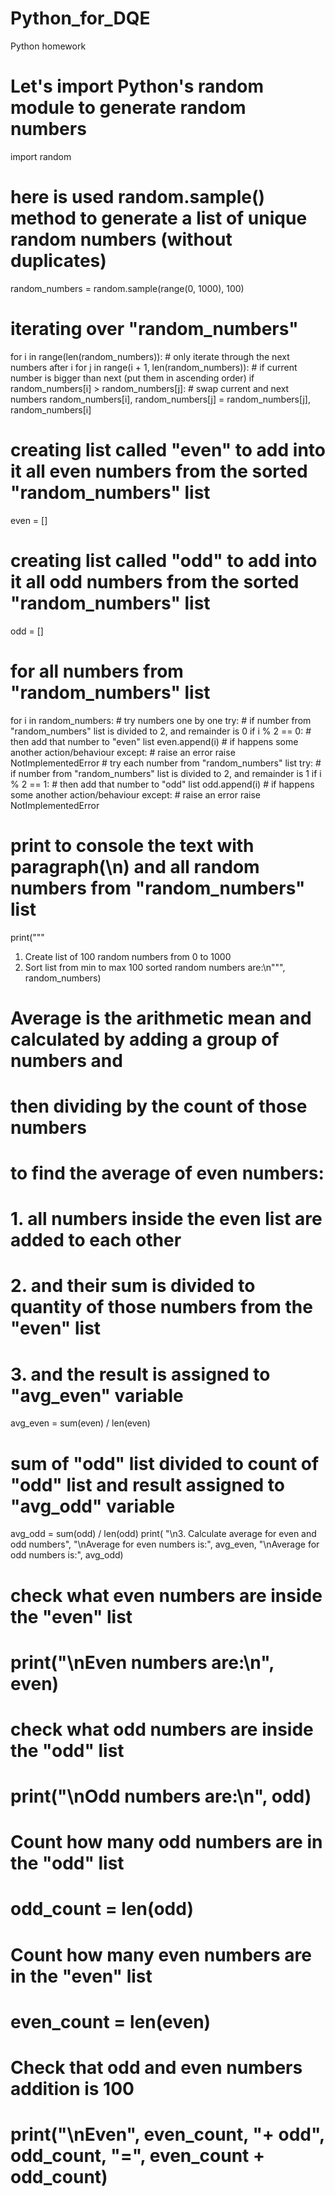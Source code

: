 # Python_for_DQE
Python homework 

# Let's import Python's random module to generate random numbers
import random

# here is used random.sample() method to generate a list of unique random numbers (without duplicates)
random_numbers = random.sample(range(0, 1000), 100)

# iterating over "random_numbers"
for i in range(len(random_numbers)):
    # only iterate through the next numbers after i
    for j in range(i + 1, len(random_numbers)):
        # if current number is bigger than next (put them in ascending order)
        if random_numbers[i] > random_numbers[j]:
            # swap current and next numbers
            random_numbers[i], random_numbers[j] = random_numbers[j], random_numbers[i]

# creating list called "even" to add into it all even numbers from the sorted "random_numbers" list
even = []
# creating list called "odd" to add into it all odd numbers from the sorted "random_numbers" list
odd = []

# for all numbers from "random_numbers" list
for i in random_numbers:
    # try numbers one by one
    try:
        # if number from "random_numbers" list is divided to 2, and remainder is 0
        if i % 2 == 0:
            # then add that number to "even" list
            even.append(i)
    # if happens some another action/behaviour
    except:
        # raise an error
        raise NotImplementedError
    # try each number from "random_numbers" list
    try:
        # if number from "random_numbers" list is divided to 2, and remainder is 1
        if i % 2 == 1:
            # then add that number to "odd" list
            odd.append(i)
    # if happens some another action/behaviour
    except:
        # raise an error
        raise NotImplementedError

# print to console the text with paragraph(\n) and all random numbers from "random_numbers" list
print("""
1. Create list of 100 random numbers from 0 to 1000
2. Sort list from min to max
100 sorted random numbers are:\n""", random_numbers)


# Average is the arithmetic mean and calculated by adding a group of numbers and
# then dividing by the count of those numbers
# to find the average of even numbers:
# 1. all numbers inside the even list are added to each other
# 2. and their sum is divided to quantity of those numbers from the "even" list
# 3. and the result is assigned to "avg_even" variable
avg_even = sum(even) / len(even)
# sum of "odd" list divided to count of "odd" list and result assigned to "avg_odd" variable
avg_odd = sum(odd) / len(odd)
print(
    "\n3. Calculate average for even and odd numbers",
    "\nAverage for even numbers is:", avg_even,
    "\nAverage for odd numbers is:", avg_odd)

# check what even numbers are inside the "even" list
# print("\nEven numbers are:\n", even)
# check what odd numbers are inside the "odd" list
# print("\nOdd numbers are:\n", odd)


# Count how many odd numbers are in the "odd" list
# odd_count = len(odd)
# Count how many even numbers are in the "even" list
# even_count = len(even)


# Check that odd and even numbers addition is 100
# print("\nEven", even_count, "+ odd", odd_count, "=", even_count + odd_count)
